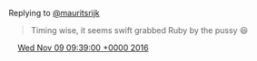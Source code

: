 Replying to [@mauritsrijk](https://twitter.com/mauritsrijk/status/796264623695626240)

> Timing wise, it seems swift grabbed Ruby by the pussy 😆

<img src="../../media/tweet.ico" width="12" /> [Wed Nov 09 09:39:00 +0000 2016](https://twitter.com/DromerDenker/status/796285952691994624)